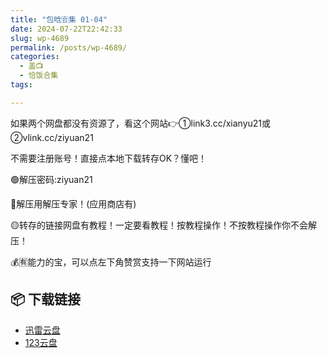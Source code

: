 ```yaml
---
title: "包晗🈴集 01-04"
date: 2024-07-22T22:42:33
slug: wp-4689
permalink: /posts/wp-4689/
categories:
  - 盖📺
  - 恰饭合集
tags:

---
```


如果两个网盘都没有资源了，看这个网站👉①link3.cc/xianyu21或②vlink.cc/ziyuan21

不需要注册账号！直接点本地下载转存OK？懂吧！

🟢解压密码:ziyuan21

🔵解压用解压专家！(应用商店有)

🟡转存的链接网盘有教程！一定要看教程！按教程操作！不按教程操作你不会解压！

💰🈶能力的宝，可以点左下角赞赏支持一下网站运行

## 📦 下载链接
- [迅雷云盘](https://blziyuan21.com/pay-download/4689?key=cc0af78bc0&down_id=0)
- [123云盘](https://blziyuan21.com/pay-download/4689?key=cc0af78bc0&down_id=1)

